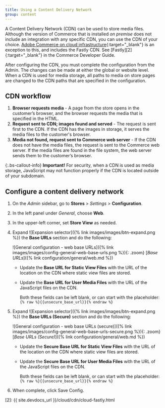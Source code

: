 ```yaml
---
title: Using a Content Delivery Network
group: content
---
```


A Content Delivery Network (CDN) can be used to store media files. Although the version of Commerce that is installed _on premise_ does not include an integration with any specific CDN, you can use the CDN of your choice. [Adobe Commerce on cloud infrastructure][1]{:target="_blank"} is an exception to this, and includes the Fastly CDN. See [Fastly][2]{:target="_blank"} in the Commerce Developer Guide.

After configuring the CDN, you must complete the configuration from the Admin. The changes can be made at either the global or website level. When a CDN is used for media storage, all paths to media on store pages are changed to the CDN paths that are specified in the configuration.

## CDN workflow

1. **Browser requests media** - A page from the store opens in the customer’s browser, and the browser requests the media that is specified in the HTML.
1. **Request sent to CDN; images found and served** - The request is sent first to the CDN. If the CDN has the images in storage, it serves the media files to the customer's browser.
1. **Media not found, request sent to Commerce web server** - If the CDN does not have the media files, the request is sent to the Commerce web server. If the media files are found in the file system, the web server sends them to the customer’s browser.

{:.bs-callout-info}
**Important!** For security, when a CDN is used as media storage, JavaScript may not function properly if the CDN is located outside of your subdomain.

## Configure a content delivery network

1. On the _Admin_ sidebar, go to **Stores** > _Settings_ > **Configuration**.

1. In the left panel under _General_, choose **Web**.

1. In the upper-left corner, set **Store View** as needed.

1. Expand ![Expansion selector]({% link images/images/btn-expand.png %}) the **Base URLs** section and do the following:

    ![General configuration - web base URLs]({% link images/images/config-general-web-base-urls.png %}){: .zoom}
    [_Base URLs_]({% link configuration/general/web.md %})

    - Update the **Base URL for Static View Files** with the URL of the location on the CDN where static view files are stored.

    - Update the **Base URL for User Media Files** with the URL of the JavaScript files on the CDN.

        Both these fields can be left blank, or can start with the placeholder: `{% raw %}{{unsecure_base_url}}{% endraw %}`

1. Expand ![Expansion selector]({% link images/images/btn-expand.png %}) the **Base URLs (Secure)** section and do the following:

    ![General configuration - web base URLs (secure)]({% link images/images/config-general-web-base-urls-secure.png %}){: .zoom}
    [_Base URLs (Secure)_]({% link configuration/general/web.md %})

    - Update the **Secure Base URL for Static View Files** with the URL of the location on the CDN where static view files are stored.

    - Update the **Secure Base URL for User Media Files** with the URL of the JavaScript files on the CDN.

        Both these fields can be left blank, or can start with the placeholder: `{% raw %}{{unsecure_base_url}}{% endraw %}`

1. When complete, click <span class="btn">Save Config</span>.

[1]: https://magento.com/products/magento-commerce
[2]: {{ site.devdocs_url }}/cloud/cdn/cloud-fastly.html
